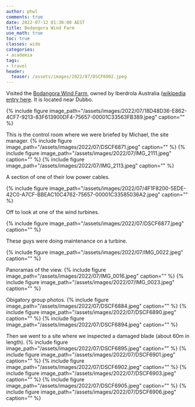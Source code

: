 ```yaml
---
author: phwl
comments: true
date: 2022-07-12 01:30:00 AEST
title: Bodangora Wind Farm
use_math: true
toc: true
classes: wide
categories:
- academia
tags:
- travel
header:
  teaser: /assets/images/2022/07/DSCF6902.jpeg
---
```

Visited the [Bodangora Wind Farm](https://www.infigenenergy.com/our-assets/owned-renewable-energy-assets/bodangora/), owned by Iberdrola Australia ([wikipedia entry here](https://en.wikipedia.org/wiki/Bodangora_Wind_Farm).  It is located near Dubbo.

{% include figure image_path="/assets/images/2022/07/18D48D36-E862-4CF7-9213-83F613900DF4-75657-00001C33563FB389.jpeg" caption="" %}

This is the control room where we were briefed by Michael, the site manager.
{% include figure image_path="/assets/images/2022/07/DSCF6871.jpeg" caption="" %}
{% include figure image_path="/assets/images/2022/07/IMG_2111.jpeg" caption="" %}
{% include figure image_path="/assets/images/2022/07/IMG_2113.jpeg" caption="" %}

A section of one of their low power cables.

{% include figure image_path="/assets/images/2022/07/4F1F8200-5EDE-42C0-A7CF-BBEAC10C4762-75657-00001C33585036A2.jpeg" caption="" %}

Off to look at one of the wind turbines.

{% include figure image_path="/assets/images/2022/07/DSCF6877.jpeg" caption="" %}

These guys were doing maintenance on a turbine.

{% include figure image_path="/assets/images/2022/07/IMG_0022.jpeg" caption="" %}

Panoramas of the view.
{% include figure image_path="/assets/images/2022/07/IMG_0016.jpeg" caption="" %}
{% include figure image_path="/assets/images/2022/07/IMG_0023.jpeg" caption="" %}

Obigatory group photos.
{% include figure image_path="/assets/images/2022/07/DSCF6884.jpeg" caption="" %}
{% include figure image_path="/assets/images/2022/07/DSCF6890.jpeg" caption="" %}
{% include figure image_path="/assets/images/2022/07/DSCF6894.jpeg" caption="" %}

Then we went to a site where we inspected a damaged blade (about 60m in length).
{% include figure image_path="/assets/images/2022/07/DSCF6895.jpeg" caption="" %}
{% include figure image_path="/assets/images/2022/07/DSCF6901.jpeg" caption="" %}
{% include figure image_path="/assets/images/2022/07/DSCF6902.jpeg" caption="" %}
{% include figure image_path="/assets/images/2022/07/DSCF6903.jpeg" caption="" %}
{% include figure image_path="/assets/images/2022/07/DSCF6905.jpeg" caption="" %}
{% include figure image_path="/assets/images/2022/07/DSCF6906.jpeg" caption="" %}


